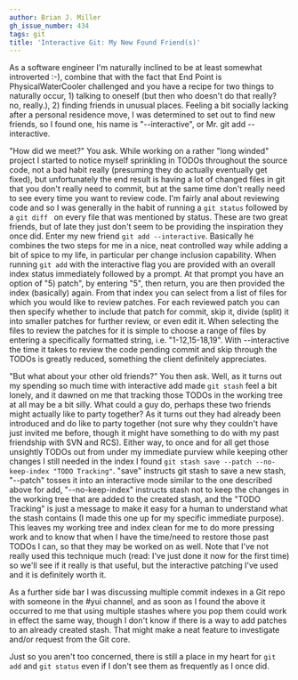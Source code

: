 ```yaml
---
author: Brian J. Miller
gh_issue_number: 434
tags: git
title: 'Interactive Git: My New Found Friend(s)'
---
```


As a software engineer I'm naturally inclined to be at least somewhat introverted :-), combine that with the fact that End Point is PhysicalWaterCooler challenged and you have a recipe for two things to naturally occur, 1) talking to oneself (but then who doesn't do that really? no, really.), 2) finding friends in unusual places. Feeling a bit socially lacking after a personal residence move, I was determined to set out to find new friends, so I found one, his name is "--interactive", or Mr. git add --interactive.

"How did we meet?" You ask. While working on a rather "long winded" project I started to notice myself sprinkling in TODOs throughout the source code, not a bad habit really (presuming they do actually eventually get fixed), but unfortunately the end result is having a lot of changed files in git that you don't really need to commit, but at the same time don't really need to see every time you want to review code. I'm fairly anal about reviewing code and so I was generally in the habit of running a `git status` followed by a `git diff ` on every file that was mentioned by status. These are two great friends, but of late they just don't seem to be providing the inspiration they once did. Enter my new friend `git add --interactive`. Basically he combines the two steps for me in a nice, neat controlled way while adding a bit of spice to my life, in particular per change inclusion capability. When running `git add` with the interactive flag you are provided with an overall index status immediately followed by a prompt. At that prompt you have an option of "5) patch", by entering "5", then return, you are then provided the index (basically) again. From that index you can select from a list of files for which you would like to review patches. For each reviewed patch you can then specify whether to include that patch for commit, skip it, divide (split) it into smaller patches for further review, or even edit it. When selecting the files to review the patches for it is simple to choose a range of files by entering a specifically formatted string, i.e. "1-12,15-18,19". With --interactive the time it takes to review the code pending commit and skip through the TODOs is greatly reduced, something the client definitely appreciates.

"But what about your other old friends?" You then ask. Well, as it turns out my spending so much time with interactive add made `git stash` feel a bit lonely, and it dawned on me that tracking those TODOs in the working tree at all may be a bit silly. What could a guy do, perhaps these two friends might actually like to party together? As it turns out they had already been introduced and do like to party together (not sure why they couldn't have just invited me before, though it might have something to do with my past friendship with SVN and RCS). Either way, to once and for all get those unsightly TODOs out from under my immediate purview while keeping other changes I still needed in the index I found `git stash save --patch --no-keep-index "TODO Tracking"`. "save" instructs git stash to save a new stash, "--patch" tosses it into an interactive mode similar to the one described above for add, "--no-keep-index" instructs stash not to keep the changes in the working tree that are added to the created stash, and the "TODO Tracking" is just a message to make it easy for a human to understand what the stash contains (I made this one up for my specific immediate purpose). This leaves my working tree and index clean for me to do more pressing work and to know that when I have the time/need to restore those past TODOs I can, so that they may be worked on as well. Note that I've not really used this technique much (read: I've just done it now for the first time) so we'll see if it really is that useful, but the interactive patching I've used and it is definitely worth it.

As a further side bar I was discussing multiple commit indexes in a Git repo with someone in the #yui channel, and as soon as I found the above it occurred to me that using multiple stashes where you pop them could work in effect the same way, though I don't know if there is a way to add patches to an already created stash. That might make a neat feature to investigate and/or request from the Git core.

Just so you aren't too concerned, there is still a place in my heart for `git add` and `git status` even if I don't see them as frequently as I once did.
